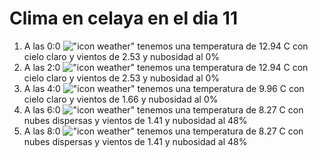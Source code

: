 # Clima en celaya en el dia 11

1. A las 0:0 !["icon weather"](http://openweathermap.org/img/w/01n.png) tenemos una temperatura de 12.94 C con cielo claro y  vientos de 2.53 y nubosidad al 0%
1. A las 2:0 !["icon weather"](http://openweathermap.org/img/w/01n.png) tenemos una temperatura de 12.94 C con cielo claro y  vientos de 2.53 y nubosidad al 0%
1. A las 4:0 !["icon weather"](http://openweathermap.org/img/w/01n.png) tenemos una temperatura de 9.96 C con cielo claro y  vientos de 1.66 y nubosidad al 0%
1. A las 6:0 !["icon weather"](http://openweathermap.org/img/w/03n.png) tenemos una temperatura de 8.27 C con nubes dispersas y  vientos de 1.41 y nubosidad al 48%
1. A las 8:0 !["icon weather"](http://openweathermap.org/img/w/03d.png) tenemos una temperatura de 8.27 C con nubes dispersas y  vientos de 1.41 y nubosidad al 48%
